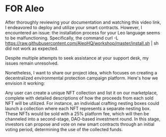 # FOR Aleo

After thoroughly reviewing your documentation and watching this video link, I endeavored to deploy and utilize your smart contracts. However, I encountered an issue: the installation process for your Leo language seems to be malfunctioning. Specifically, the command curl -L https://raw.githubusercontent.com/AleoHQ/workshop/master/install.sh | sh did not work as expected.

Despite multiple attempts to seek assistance at your support desk, my issues remain unresolved.

Nonetheless, I want to share our project idea, which focuses on creating a decentralized environmental protection campaign platform. Here's how we envision it working:

Any user can create a unique NFT collection and list it on our marketplace, complete with detailed descriptions of how the proceeds from each sold NFT will be utilized. For instance, an individual crafting nesting boxes could launch a collection where each NFT represents a separate nesting box. These NFTs would be sold with a 25% platform fee, which will then be channeled into a second-stage, DAO-based investment round. In this stage, investors can propose and vote on new smart contracts through an initial voting period, determining the use of the collected funds.